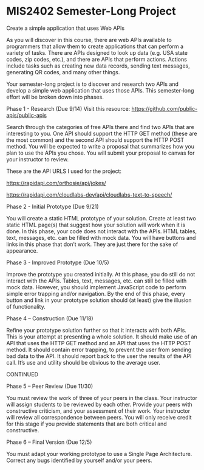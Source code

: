 # MIS2402 Semester-Long Project
Create a simple application that uses Web APIs

As you will discover in this course, there are web APIs available to programmers that allow them to create applications that can perform a variety of tasks. There are APIs designed to look up data (e.g. USA state codes, zip codes, etc.), and there are APIs that perform actions. Actions include tasks such as creating new data records, sending text messages, generating QR codes, and many other things.

Your semester-long project is to discover and research two APIs and develop a simple web application that uses those APIs.
This semester-long effort will be broken down into phases.

Phase 1 - Research (Due 9/14) Visit this resource: https://github.com/public-apis/public-apis

Search through the categories of free APIs there and find two APIs that are interesting to you. One API should support the HTTP GET method (these are the most common) and the second API should support the HTTP POST method.
You will be expected to write a proposal that summarizes how you plan to use the APIs you chose.
You will submit your proposal to canvas for your instructor to review.

These are the API URLS I used for the project:

https://rapidapi.com/orthosie/api/jokes/

https://rapidapi.com/cloudlabs-dev/api/cloudlabs-text-to-speech/


Phase 2 - Initial Prototype (Due 9/21)

You will create a static HTML prototype of your solution. Create at least two static HTML page(s) that suggest how your solution will work when it is done. In this phase, your code does not interact with the APIs. HTML tables, text, messages, etc. can be filled with mock data. You will have buttons and links in this phase that don’t work. They are just there for the sake of appearance.

Phase 3 - Improved Prototype (Due 10/5)

Improve the prototype you created initially. At this phase, you do still do not interact with the APIs. Tables, text, messages, etc. can still be filled with mock data. However, you should implement JavaScript code to perform simple error trapping and/or navigation. By the end of this phase, every button and link in your prototype solution should (at least) give the illusion of functionality.

Phase 4 – Construction (Due 11/18)

Refine your prototype solution further so that it interacts with both APIs. This is your attempt at presenting a whole solution. It should make use of an API that uses the HTTP GET method and an API that uses the HTTP POST method. It should contain error trapping, to prevent the user from sending bad data to the API. It should report back to the user the results of the API call. It’s use and utility should be obvious to the average user.

CONTINUED

Phase 5 – Peer Review (Due 11/30)

You must review the work of three of your peers in the class. Your instructor will assign students to be reviewed by each other. Provide your peers with constructive criticism, and your assessment of their work. Your instructor will review all correspondence between peers. You will only receive credit for this stage if you provide statements that are both critical and constructive.

Phase 6 – Final Version (Due 12/5)

You must adapt your working prototype to use a Single Page Architecture. Correct any bugs identified by yourself and/or your peers.
